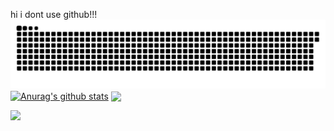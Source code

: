 hi i dont use github!!!
<img src="https://github.com/popbottoms/popbottoms/blob/output/github-contribution-grid-snake-dark.svg" alt="snake gif" />
<a href="https://github.com/anuraghazra/github-readme-stats"><img align="center" src="https://github-readme-stats.vercel.app/api?username=popbottoms&show_icons=true&include_all_commits=true&theme=material-palenight&hide_border=true" alt="Anurag's github stats" /></a> <a href="https://github.com/popbottoms/github-readme-stats"><img align="center" src="https://github-readme-stats.vercel.app/api/top-langs/?username=popbottoms&layout=compact&theme=material-palenight&hide_border=true" /></a>

![](https://komarev.com/ghpvc/?username=popbottoms)
